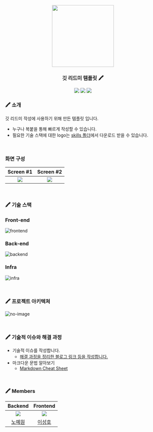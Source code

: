 <div align="center">
<img src="https://user-images.githubusercontent.com/80824750/208285921-4db42e3c-0a47-47dc-aebf-5d0840a71821.png" width="200"/>

### 깃 리드미 템플릿 🖍️

[<img src="https://img.shields.io/badge/-readme.md-important?style=flat&logo=google-chrome&logoColor=white" />]() [<img src="https://img.shields.io/badge/-tech blog-blue?style=flat&logo=google-chrome&logoColor=white" />]() [<img src="https://img.shields.io/badge/release-v0.0.0-critical?style=flat&logo=google-chrome&logoColor=white" />]()


</div> 

### 🖍️ 소개
깃 리드미 작성에 사용하기 위해 만든 템플릿 입니다.
- 누구나 복붙을 통해 빠르게 작성할 수 있습니다.
- 필요한 기술 스택에 대한 logo는 [skills 폴더](skills)에서 다운로드 받을 수 있습니다.


<br />

### 화면 구성
|Screen #1|Screen #2|
|:---:|:---:|
|<img src="https://user-images.githubusercontent.com/80824750/208295340-30e42d9c-495c-4b7c-8a5d-93bea75ec05b.gif"/>|<img src="https://user-images.githubusercontent.com/80824750/208295340-30e42d9c-495c-4b7c-8a5d-93bea75ec05b.gif"/>|


<br />

### 🖍️ 기술 스택
### Front-end
![frontend](https://user-images.githubusercontent.com/80824750/208293898-caddf00f-50c1-4ceb-a738-c64d59f6e136.png)


### Back-end
![backend](https://user-images.githubusercontent.com/80824750/208293908-6a035336-4591-4b63-88e7-598f22294455.png)


### Infra
![infra](https://user-images.githubusercontent.com/80824750/208293915-bf1c6f0d-00e1-4a9d-9235-909c245013d5.png)


<br />

### 🖍️ 프로젝트 아키텍쳐
![no-image](https://user-images.githubusercontent.com/80824750/208294567-738dd273-e137-4bbf-8307-aff64258fe03.png)



<br />

### 🖍️ 기술적 이슈와 해결 과정
- 기술적 이슈를 작성합니다.
    - [해결 과정을 정리한 블로그 링크 등을 작성합니다.]()
- 마크다운 문법 알아보기
    - [Markdown Cheat Sheet](https://www.markdownguide.org/cheat-sheet/#extended-syntax)

<br />

### 🖍️ Members
|Backend|Frontend|
|:---:|:---:|
| ![](https://github.com/yewon-Noh.png?size=120) | ![](https://github.com/SeongHo-C.png?size=120) |
|[노예원](https://github.com/yewon-Noh)|[이성호](https://github.com/SeongHo-C)|